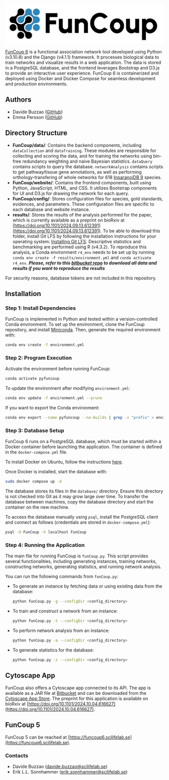 ![FunCoup Logo](./FunCoup_logo.png)

[FunCoup 6](https://funcoup6.scilifelab.se) is a functional association network tool developed using Python (v3.10.8) and the Django (v4.1.1) framework. It processes biological data to train networks and visualize results in a web application. The data is stored in a PostgreSQL database, and the frontend leverages Bootstrap and D3.js to provide an interactive user experience. FunCoup 6 is containerized and deployed using Docker and Docker Compose for seamless development and production environments.

## Authors

- Davide Buzzao ([GitHub](https://github.com/davidebuzzao))
- Emma Persson ([GitHub](https://github.com/emmape))

## Directory Structure

- **FunCoup/data/**: Contains the backend components, including `dataCollection` and `dataTraining`. These modules are responsible for collecting and scoring the data, and for training the networks using bin-free redundancy weighting and naive Bayesian statistics. `dataQuery` contains scripts to query the database. `networkAnalysis` contains scripts to get pathway/tissue gene annotations, as well as performing orthology-transfering of whole networks for 618 [InparanoiDB 9](https://inparanoidb.sbc.su.se) species.
- **FunCoup/website/**: Contains the frontend components, built using Python, JavaScript, HTML, and CSS. It utilizes Bootstrap components for UI and D3.js for drawing the network for each query.
- **FunCoup/config/**: Stores configuration files for species, gold standards, evidences, and parameters. These configuration files are specific to each database and website instance.
- **results/**: Stores the results of the analysis performed for the paper, which is currently available as a preprint on bioRxiv at [https://doi.org/10.1101/2024.09.13.612391](https://doi.org/10.1101/2024.09.13.612391). To be able to download this folder, install Git LFS by following the installation instructions for your operating system: [Installing Git LFS](https://git-lfs.github.com/). Descriptive statistics and benchmarking are performed using R (v4.3.2). To reproduce this analysis, a Conda environment `r4_env` needs to be set up by running `conda env create -f results/environment.yml` and `conda activate r4_env`. ***Please, refer to this [bitbucket repo](https://bitbucket.org/sonnhammergroup/) to download all data and results if you want to reproduce the results***

For security reasons, database tokens are not included in this repository.

## Installation

### Step 1: Install Dependencies

FunCoup is implemented in Python and tested within a version-controlled Conda environment. To set up the environment, clone the FunCoup repository, and install [Miniconda](https://docs.conda.io/en/latest/miniconda.html). Then, generate the required environment with:

```bash
conda env create -f environment.yml
```

### Step 2: Program Execution

Activate the environment before running FunCoup:

```bash
conda activate pyfuncoup
```

To update the environment after modifying `environment.yml`:

```bash
conda env update -f environment.yml --prune
```

If you want to export the Conda environment:

```bash
conda env export --name pyfuncoup --no-builds | grep -v "prefix" > environment.yml
```

### Step 3: Database Setup

FunCoup 6 runs on a PostgreSQL database, which must be started within a Docker container before launching the application. The container is defined in the `docker-compose.yml` file.

To install Docker on Ubuntu, follow the instructions [here](https://docs.docker.com/engine/install/ubuntu/).

Once Docker is installed, start the database with:

```bash
sudo docker compose up -d
```

The database stores its files in the `database/` directory. Ensure this directory is not checked into Git as it may grow large over time. To transfer the database between machines, copy the database directory and start the container on the new machine.

To access the database manually using `psql`, install the PostgreSQL client and connect as follows (credentials are stored in `docker-compose.yml`):

```bash
psql -U FunCoup -h localhost FunCoup
```

### Step 4: Running the Application

The main file for running FunCoup is `funCoup.py`. This script provides several functionalities, including generating instances, training networks, constructing networks, generating statistics, and running network analysis.

You can run the following commands from `funCoup.py`:

- To generate an instance by fetching data or using existing data from the database:
  
  ```bash
  python funCoup.py -g --configDir <config_directory>
  ```

- To train and construct a network from an instance:
  
  ```bash
  python funCoup.py -t --configDir <config_directory>
  ```

- To perform network analysis from an instance:
  
  ```bash
  python funCoup.py -a --configDir <config_directory>
  ```

- To generate statistics for the database:
  
  ```bash
  python funCoup.py -s --configDir <config_directory>
  ```

## Cytoscape App

FunCoup also offers a Cytoscape app connected to its API. The app is available as a JAR file at [Bitbucket](https://bitbucket.org/sonnhammergroup/funcoup_cytoscape/) and can be downloaded from the [Cytoscape App Store](https://apps.cytoscape.org/apps/funcoup). The preprint for this application is available on bioRxiv at [https://doi.org/10.1101/2024.10.04.616627](https://doi.org/10.1101/2024.10.04.616627).

## FunCoup 5

FunCoup 5 can be reached at [https://funcoup6.scilifelab.se](https://funcoup6.scilifelab.se).

### Contacts 

* Davide Buzzao (davide.buzzao@scilifelab.se)
* Erik L.L. Sonnhammer (erik.sonnhammer@scilifelab.se)